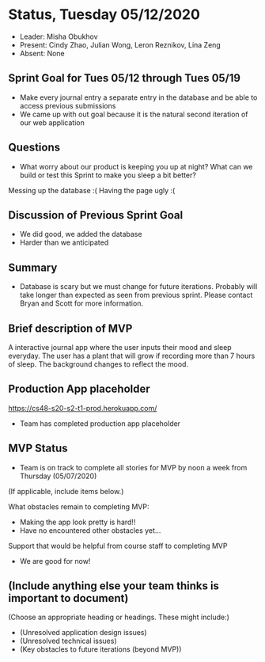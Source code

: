 # Status, Tuesday 05/12/2020

- Leader: Misha Obukhov
- Present: Cindy Zhao, Julian Wong, Leron Reznikov, Lina Zeng
- Absent: None

## Sprint Goal for Tues 05/12 through Tues 05/19

- Make every journal entry a separate entry in the database and be able to access previous submissions
- We came up with out goal because it is the natural second iteration of our web application

## Questions

- What worry about our product is keeping you up at night? What can we build or test this Sprint to make you sleep a bit better?

Messing up the database :( Having the page ugly :(

## Discussion of Previous Sprint Goal

- We did good, we added the database
- Harder than we anticipated

## Summary

- Database is scary but we must change for future iterations. Probably will take longer than expected as seen from previous sprint. Please contact Bryan and Scott for more information.

## Brief description of MVP

A interactive journal app where the user inputs their mood and sleep everyday. The user has a plant that will grow if recording more than 7 hours of sleep. The background changes to reflect the mood.

## Production App placeholder

<https://cs48-s20-s2-t1-prod.herokuapp.com/>

- Team has completed production app placeholder

## MVP Status

- Team is on track to complete all stories for MVP by noon a week from Thursday (05/07/2020)

(If applicable, include items below.)

What obstacles remain to completing MVP:

- Making the app look pretty is hard!!
- Have no encountered other obstacles yet...

Support that would be helpful from course staff to completing MVP

- We are good for now!

## (Include anything else your team thinks is important to document)

(Choose an appropriate heading or headings. These might include:)

- (Unresolved application design issues)
- (Unresolved technical issues)
- (Key obstacles to future iterations (beyond MVP))

